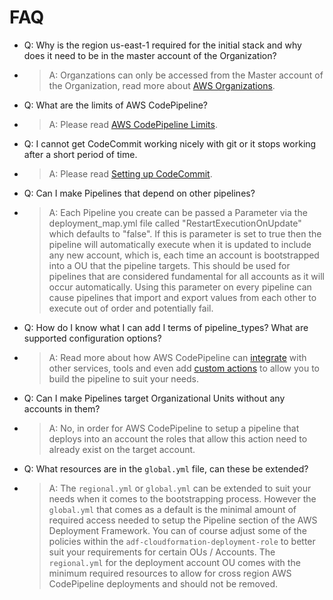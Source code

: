 # FAQ

- Q: Why is the region us-east-1 required for the initial stack and why does it need to be in the master account of the Organization?
- > A: Organzations can only be accessed from the Master account of the Organization, read more about [AWS Organizations](https://docs.aws.amazon.com/organizations/latest/APIReference/Welcome.html).

- Q: What are the limits of AWS CodePipeline?
- > A: Please read [AWS CodePipeline Limits](https://docs.aws.amazon.com/codepipeline/latest/userguide/limits.html).

- Q: I cannot get CodeCommit working nicely with git or it stops working after a short period of time.
- > A: Please read [Setting up CodeCommit](https://docs.aws.amazon.com/codecommit/latest/userguide/setting-up.html).

- Q: Can I make Pipelines that depend on other pipelines?
- > A: Each Pipeline you create can be passed a Parameter via the deployment_map.yml file called "RestartExecutionOnUpdate" which defaults to "false". If this is parameter is set to true then the pipeline will automatically execute when it is updated to include any new account, which is, each time an account is bootstrapped into a OU that the pipeline targets. This should be used for pipelines that are considered fundamental for all accounts as it will occur automatically. Using this parameter on every pipeline can cause pipelines that import and export values from each other to execute out of order and potentially fail.

- Q: How do I know what I can add I terms of pipeline_types? What are supported configuration options?
- > A: Read more about how AWS CodePipeline can [integrate](https://aws.amazon.com/codepipeline/product-integrations/) with other services, tools and even add [custom actions](https://docs.aws.amazon.com/codepipeline/latest/userguide/actions-create-custom-action.html) to allow you to build the pipeline to suit your needs.

- Q: Can I make Pipelines target Organizational Units without any accounts in them?
- > A: No, in order for AWS CodePipeline to setup a pipeline that deploys into an account the roles that allow this action need to already exist on the target account.

- Q: What resources are in the `global.yml` file, can these be extended?
- > A: The `regional.yml` or `global.yml` can be extended to suit your needs when it comes to the bootstrapping process. However the `global.yml` that comes as a default is the minimal amount of required access needed to setup the Pipeline section of the AWS Deployment Framework. You can of course adjust some of the policies within the `adf-cloudformation-deployment-role` to better suit your requirements for certain OUs / Accounts. The `regional.yml` for the deployment account OU comes with the minimum required resources to allow for cross region AWS CodePipeline deployments and should not be removed.